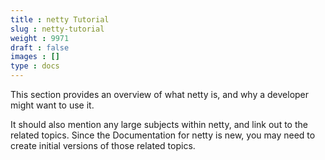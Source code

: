 ```yaml
---
title : netty Tutorial
slug : netty-tutorial
weight : 9971
draft : false
images : []
type : docs
---
```


This section provides an overview of what netty is, and why a developer might want to use it.

It should also mention any large subjects within netty, and link out to the related topics.  Since the Documentation for netty is new, you may need to create initial versions of those related topics.


